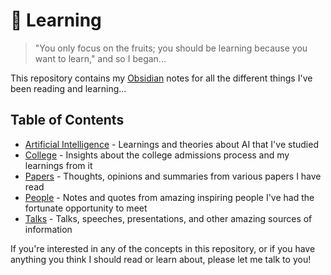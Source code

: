 # 🔭 Learning

> "You only focus on the fruits; you should be learning because you want to learn," and so I began...

This repository contains my [Obsidian](https://obsidian.md/) notes for all the different things I've been reading and learning...

## Table of Contents

- [Artificial Intelligence](https://github.com/kevinjosethomas/learning/tree/main/Artificial%20Intelligence) - Learnings and theories about AI that I've studied
- [College](https://github.com/kevinjosethomas/learning/tree/main/College) - Insights about the college admissions process and my learnings from it
- [Papers](https://github.com/kevinjosethomas/learning/tree/main/Papers) - Thoughts, opinions and summaries from various papers I have read
- [People](https://github.com/kevinjosethomas/learning/tree/main/People) - Notes and quotes from amazing inspiring people I've had the fortunate opportunity to meet
- [Talks](https://github.com/kevinjosethomas/learning/tree/main/People) - Talks, speeches, presentations, and other amazing sources of information

If you're interested in any of the concepts in this repository, or if you have anything you think I should read or learn about, please let me talk to you!
